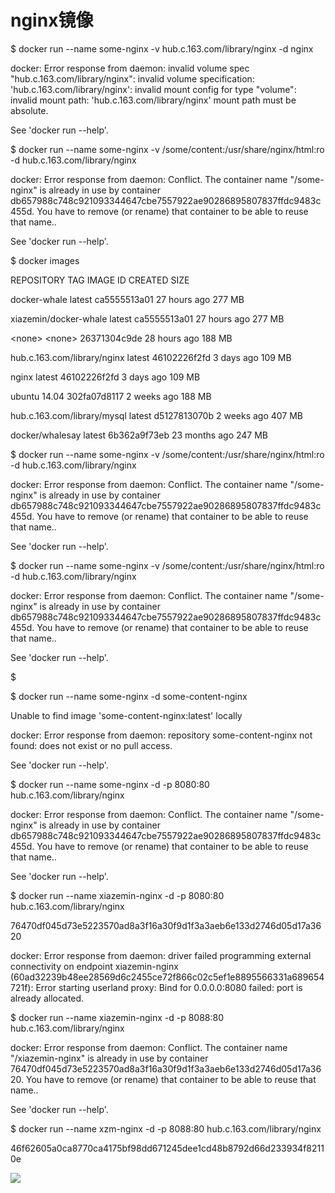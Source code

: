 # nginx镜像

$ docker run --name some-nginx -v hub.c.163.com/library/nginx -d nginx

docker: Error response from daemon: invalid volume spec "hub.c.163.com/library/nginx": invalid volume specification: 'hub.c.163.com/library/nginx': invalid mount config for type "volume": invalid mount path: 'hub.c.163.com/library/nginx' mount path must be absolute.

See 'docker run --help'.

$ docker run --name some-nginx -v /some/content:/usr/share/nginx/html:ro -d hub.c.163.com/library/nginx

docker: Error response from daemon: Conflict. The container name "/some-nginx" is already in use by container db657988c748c921093344647cbe7557922ae90286895807837ffdc9483c455d. You have to remove \(or rename\) that container to be able to reuse that name..

See 'docker run --help'.

$ docker images

REPOSITORY                    TAG                 IMAGE ID            CREATED             SIZE

docker-whale                  latest              ca5555513a01        27 hours ago        277 MB

xiazemin/docker-whale         latest              ca5555513a01        27 hours ago        277 MB

&lt;none&gt;                        &lt;none&gt;              26371304c9de        28 hours ago        188 MB

hub.c.163.com/library/nginx   latest              46102226f2fd        3 days ago          109 MB

nginx                         latest              46102226f2fd        3 days ago          109 MB

ubuntu                        14.04               302fa07d8117        2 weeks ago         188 MB

hub.c.163.com/library/mysql   latest              d5127813070b        2 weeks ago         407 MB

docker/whalesay               latest              6b362a9f73eb        23 months ago       247 MB

$  docker run --name some-nginx -v /some/content:/usr/share/nginx/html:ro -d hub.c.163.com/library/nginx

docker: Error response from daemon: Conflict. The container name "/some-nginx" is already in use by container db657988c748c921093344647cbe7557922ae90286895807837ffdc9483c455d. You have to remove \(or rename\) that container to be able to reuse that name..

See 'docker run --help'.

$  docker run --name some-nginx -v /some/content:/usr/share/nginx/html:ro -d hub.c.163.com/library/nginx

docker: Error response from daemon: Conflict. The container name "/some-nginx" is already in use by container db657988c748c921093344647cbe7557922ae90286895807837ffdc9483c455d. You have to remove \(or rename\) that container to be able to reuse that name..

See 'docker run --help'.

$

$ docker run --name some-nginx -d some-content-nginx

Unable to find image 'some-content-nginx:latest' locally

docker: Error response from daemon: repository some-content-nginx not found: does not exist or no pull access.

See 'docker run --help'.

$  docker run --name some-nginx -d -p 8080:80 hub.c.163.com/library/nginx

docker: Error response from daemon: Conflict. The container name "/some-nginx" is already in use by container db657988c748c921093344647cbe7557922ae90286895807837ffdc9483c455d. You have to remove \(or rename\) that container to be able to reuse that name..

See 'docker run --help'.

$  docker run --name xiazemin-nginx -d -p 8080:80 hub.c.163.com/library/nginx

76470df045d73e5223570ad8a3f16a30f9d1f3a3aeb6e133d2746d05d17a3620

docker: Error response from daemon: driver failed programming external connectivity on endpoint xiazemin-nginx \(60ad32239b48ee28569d6c2455ce72f866c02c5ef1e8895566331a689654721f\): Error starting userland proxy: Bind for 0.0.0.0:8080 failed: port is already allocated.

$  docker run --name xiazemin-nginx -d -p 8088:80 hub.c.163.com/library/nginx

docker: Error response from daemon: Conflict. The container name "/xiazemin-nginx" is already in use by container 76470df045d73e5223570ad8a3f16a30f9d1f3a3aeb6e133d2746d05d17a3620. You have to remove \(or rename\) that container to be able to reuse that name..

See 'docker run --help'.

$  docker run --name xzm-nginx -d -p 8088:80 hub.c.163.com/library/nginx

46f62605a0ca8770ca4175bf98dd671245dee1cd48b8792d66d233934f82110e

![](/assets/import3.png)


